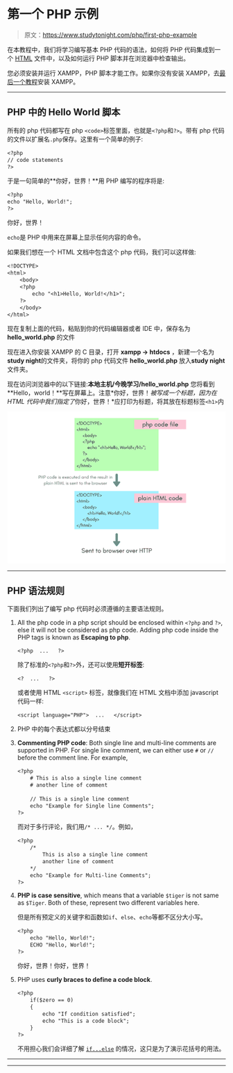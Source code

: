# 第一个 PHP 示例

> 原文：<https://www.studytonight.com/php/first-php-example>

在本教程中，我们将学习编写基本 PHP 代码的语法，如何将 PHP 代码集成到一个 [HTML](/code/html/) 文件中，以及如何运行 PHP 脚本并在浏览器中检查输出。

您必须安装并运行 XAMPP，PHP 脚本才能工作。如果你没有安装 XAMPP，去[最后一个教程](install-php)安装 XAMPP。

* * *

## PHP 中的 Hello World 脚本

所有的 php 代码都写在 php `<code>`标签里面，也就是`<?php`和`?>`。带有 php 代码的文件以扩展名`.php`保存。这里有一个简单的例子:

```
<?php
// code statements
?>
```

于是一句简单的**你好，世界！**用 PHP 编写的程序将是:

```
<?php
echo "Hello, World!";
?>
```

你好，世界！

`echo`是 PHP 中用来在屏幕上显示任何内容的命令。

如果我们想在一个 HTML 文档中包含这个 php 代码，我们可以这样做:

```
<!DOCTYPE>  
<html>  
    <body>  
    <?php  
        echo "<h1>Hello, World!</h1>";  
    ?>  
    </body>  
</html>
```

现在复制上面的代码，粘贴到你的代码编辑器或者 IDE 中，保存名为 **hello_world.php** 的文件

现在进入你安装 XAMPP 的 C 目录，打开 **xampp → htdocs** ，新建一个名为**study night**的文件夹，将你的 php 代码文件 **hello_world.php** 放入**study night**文件夹。

现在访问浏览器中的以下链接:**本地主机/今晚学习/hello_world.php** 您将看到 **Hello，world！**写在屏幕上。注意*你好，世界！*被写成一个标题，因为在 HTML 代码中我们指定了*你好，世界！*应打印为标题，将其放在标题标签`<h1>`内

![How php script is executed by web server](img/91dcb9eb31cf6b2bee61f31da8eb1285.png)

* * *

## PHP 语法规则

下面我们列出了编写 php 代码时必须遵循的主要语法规则。

1.  All the php code in a php script should be enclosed within `<?php` and `?>`, else it will not be considered as php code. Adding php code inside the PHP tags is known as **Escaping to php**.

    ```
    <?php  ...   ?>
    ```

    除了标准的`<?php`和`?>`外，还可以使用**短开标签**:

    ```
    <?  ...   ?>
    ```

    或者使用 HTML `<script>` 标签，就像我们在 HTML 文档中添加 javascript 代码一样:

    ```
    <script language="PHP">  ...   </script>
    ```

3.  PHP 中的每个表达式都以分号结束

5.  **Commenting PHP code**: Both single line and multi-line comments are supported in PHP. For single line comment, we can either use `#` or `//` before the comment line. For example,

    ```
    <?php
        # This is also a single line comment
        # another line of comment

        // This is a single line comment
        echo "Example for Single line Comments";
    ?>
    ```

    而对于多行评论，我们用`/* ... */`。例如，

    ```
    <?php
        /*
            This is also a single line comment
            another line of comment
        */
        echo "Example for Multi-line Comments";
    ?>
    ```

7.  **PHP is case sensitive**, which means that a variable `$tiger` is not same as `$Tiger`. Both of these, represent two different variables here.

    但是所有预定义的关键字和函数如`if`、`else`、`echo`等都不区分大小写。

    ```
    <?php
        echo "Hello, World!";
        ECHO "Hello, World!";
    ?>
    ```

    你好，世界！你好，世界！

9.  PHP uses **curly braces to define a code block**.

    ```
    <?php
        if($zero == 0)
        {
            echo "If condition satisfied";
            echo "This is a code block";
        }
    ?>
    ```

    不用担心我们会详细了解 [`if...else`](php-if-else-elseif) 的情况，这只是为了演示花括号的用法。

* * *

* * *